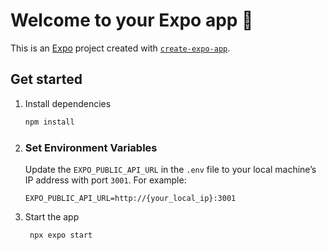 # Welcome to your Expo app 👋

This is an [Expo](https://expo.dev) project created with [`create-expo-app`](https://www.npmjs.com/package/create-expo-app).

## Get started

1. Install dependencies

   ```bash
   npm install
   ```
2. ### Set Environment Variables

   Update the `EXPO_PUBLIC_API_URL` in the `.env` file to your local machine’s IP address with port `3001`. For example:


   ```env
   EXPO_PUBLIC_API_URL=http://{your_local_ip}:3001
   ```
3. Start the app

   ```bash
    npx expo start
   ```
